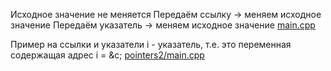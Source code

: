 Исходное значение не меняется
Передаём ссылку -> меняем исходное значение
Передаём указатель -> меняем исходное значение
[main.cpp](main.cpp)

Пример на ссылки и указатели
i - указатель, т.е. это
переменная содержащая адрес
i = &c;
[pointers2/main.cpp](pointers2/main.cpp)


